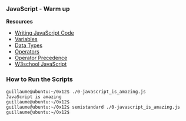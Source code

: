 ### JavaScript - Warm up

**Resources**
 - [Writing JavaScript Code](https://intranet.alxswe.com/rltoken/3HLjEesLsmyWfRUWnxgUGg)
 - [Variables](https://intranet.alxswe.com/rltoken/zgOWmcpVLZFEmFlmuwayyg)
 - [Data Types](https://intranet.alxswe.com/rltoken/VPd6JWaLrwOBzjAeXNAEqg)
 - [Operators](https://intranet.alxswe.com/rltoken/3HLjEesLsmyWfRUWnxgUGg)
 - [Operator Precedence](https://intranet.alxswe.com/rltoken/PHtcJJk30gBNmlFQ9R4RVg)
 - [W3school JavaScript](https://www.w3schools.com/js/default.asp)

### How to Run the Scripts
```
guillaume@ubuntu:~/0x12$ ./0-javascript_is_amazing.js 
JavaScript is amazing
guillaume@ubuntu:~/0x12$ 
guillaume@ubuntu:~/0x12$ semistandard ./0-javascript_is_amazing.js 
guillaume@ubuntu:~/0x12$ 
```
